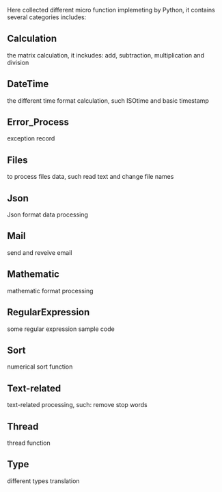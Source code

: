 
Here collected different micro function implemeting by Python, it contains several categories includes:

## Calculation
the matrix calculation, it inckudes: add, subtraction, multiplication and division

## DateTime
the different time format calculation, such ISOtime and basic timestamp

## Error_Process
exception record

## Files
to process files data, such read text and change file names

## Json
Json format data processing

## Mail
send and reveive email 

## Mathematic
mathematic format processing

## RegularExpression
some regular expression sample code

## Sort
numerical sort function

## Text-related
text-related processing, such: remove stop words

## Thread
thread function

## Type
different types translation



